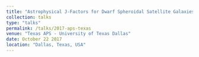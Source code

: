 ```yaml
---
title: "Astrophysical J-Factors for Dwarf Spheroidal Satellite Galaxies"
collection: talks
type: "talks"
permalink: /talks/2017-aps-texas
venue: "Texas APS - University of Texas Dallas"
date: October 22 2017
location: "Dallas, Texas, USA"
---
```



